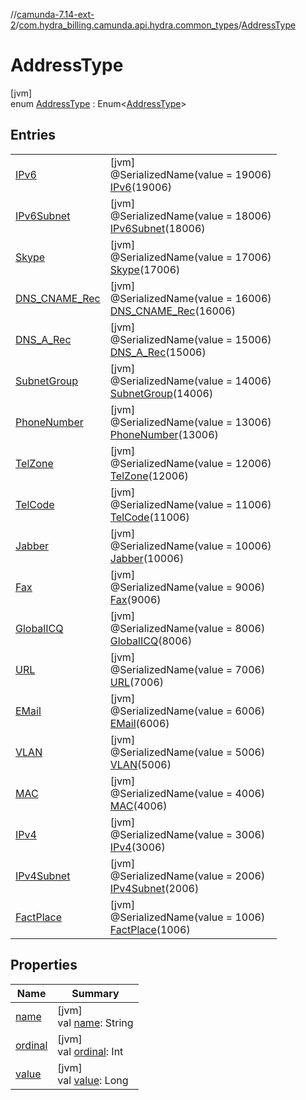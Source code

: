 //[camunda-7.14-ext-2](../../../index.md)/[com.hydra_billing.camunda.api.hydra.common_types](../index.md)/[AddressType](index.md)

# AddressType

[jvm]\
enum [AddressType](index.md) : Enum<[AddressType](index.md)>

## Entries

| | |
|---|---|
| [IPv6](-i-pv6/index.md) | [jvm]<br>@SerializedName(value = 19006)<br>[IPv6](-i-pv6/index.md)(19006) |
| [IPv6Subnet](-i-pv6-subnet/index.md) | [jvm]<br>@SerializedName(value = 18006)<br>[IPv6Subnet](-i-pv6-subnet/index.md)(18006) |
| [Skype](-skype/index.md) | [jvm]<br>@SerializedName(value = 17006)<br>[Skype](-skype/index.md)(17006) |
| [DNS_CNAME_Rec](-d-n-s_-c-n-a-m-e_-rec/index.md) | [jvm]<br>@SerializedName(value = 16006)<br>[DNS_CNAME_Rec](-d-n-s_-c-n-a-m-e_-rec/index.md)(16006) |
| [DNS_A_Rec](-d-n-s_-a_-rec/index.md) | [jvm]<br>@SerializedName(value = 15006)<br>[DNS_A_Rec](-d-n-s_-a_-rec/index.md)(15006) |
| [SubnetGroup](-subnet-group/index.md) | [jvm]<br>@SerializedName(value = 14006)<br>[SubnetGroup](-subnet-group/index.md)(14006) |
| [PhoneNumber](-phone-number/index.md) | [jvm]<br>@SerializedName(value = 13006)<br>[PhoneNumber](-phone-number/index.md)(13006) |
| [TelZone](-tel-zone/index.md) | [jvm]<br>@SerializedName(value = 12006)<br>[TelZone](-tel-zone/index.md)(12006) |
| [TelCode](-tel-code/index.md) | [jvm]<br>@SerializedName(value = 11006)<br>[TelCode](-tel-code/index.md)(11006) |
| [Jabber](-jabber/index.md) | [jvm]<br>@SerializedName(value = 10006)<br>[Jabber](-jabber/index.md)(10006) |
| [Fax](-fax/index.md) | [jvm]<br>@SerializedName(value = 9006)<br>[Fax](-fax/index.md)(9006) |
| [GlobalICQ](-global-i-c-q/index.md) | [jvm]<br>@SerializedName(value = 8006)<br>[GlobalICQ](-global-i-c-q/index.md)(8006) |
| [URL](-u-r-l/index.md) | [jvm]<br>@SerializedName(value = 7006)<br>[URL](-u-r-l/index.md)(7006) |
| [EMail](-e-mail/index.md) | [jvm]<br>@SerializedName(value = 6006)<br>[EMail](-e-mail/index.md)(6006) |
| [VLAN](-v-l-a-n/index.md) | [jvm]<br>@SerializedName(value = 5006)<br>[VLAN](-v-l-a-n/index.md)(5006) |
| [MAC](-m-a-c/index.md) | [jvm]<br>@SerializedName(value = 4006)<br>[MAC](-m-a-c/index.md)(4006) |
| [IPv4](-i-pv4/index.md) | [jvm]<br>@SerializedName(value = 3006)<br>[IPv4](-i-pv4/index.md)(3006) |
| [IPv4Subnet](-i-pv4-subnet/index.md) | [jvm]<br>@SerializedName(value = 2006)<br>[IPv4Subnet](-i-pv4-subnet/index.md)(2006) |
| [FactPlace](-fact-place/index.md) | [jvm]<br>@SerializedName(value = 1006)<br>[FactPlace](-fact-place/index.md)(1006) |

## Properties

| Name | Summary |
|---|---|
| [name](index.md#186595949%2FProperties%2F1949605733) | [jvm]<br>val [name](index.md#186595949%2FProperties%2F1949605733): String |
| [ordinal](index.md#666565041%2FProperties%2F1949605733) | [jvm]<br>val [ordinal](index.md#666565041%2FProperties%2F1949605733): Int |
| [value](value.md) | [jvm]<br>val [value](value.md): Long |
